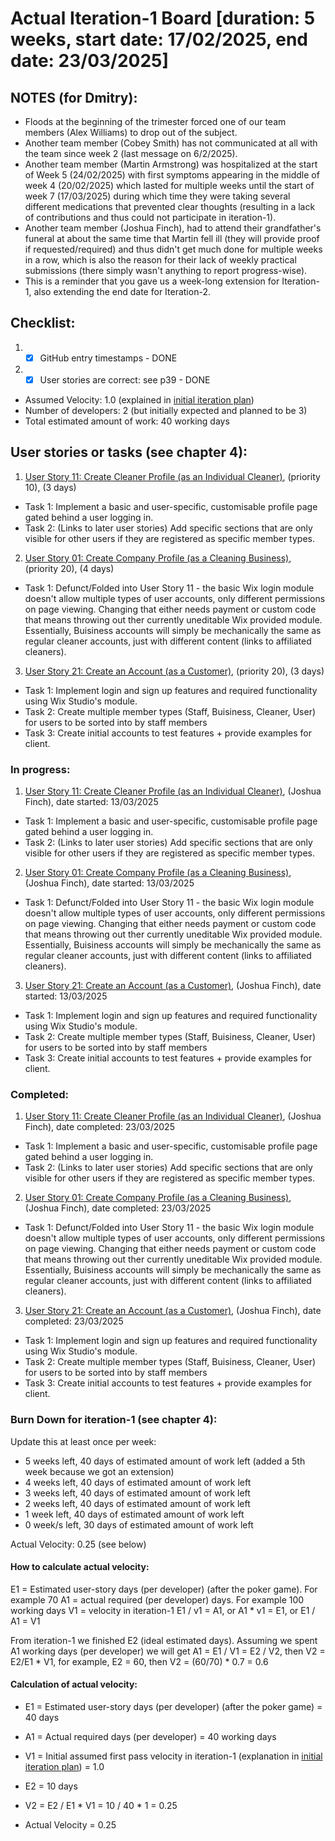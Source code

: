 # Actual Iteration-1 Board [duration: 5 weeks, start date: 17/02/2025, end date: 23/03/2025]

## NOTES (for Dmitry):
* Floods at the beginning of the trimester forced one of our team members (Alex Williams) to drop out of the subject.
* Another team member (Cobey Smith) has not communicated at all with the team since week 2 (last message on 6/2/2025).
* Another team member (Martin Armstrong) was hospitalized at the start of Week 5 (24/02/2025) with first symptoms
appearing in the middle of week 4 (20/02/2025) which lasted for multiple weeks until the start of week 7 (17/03/2025)
during which time they were taking several different medications that prevented clear thoughts (resulting in a lack of 
contributions and thus could not participate in iteration-1).
* Another team member (Joshua Finch), had to attend their grandfather's funeral at about the same time that Martin fell
ill (they will provide proof if requested/required) and thus didn't get much done for multiple weeks in a row, which is
also the reason for their lack of weekly practical submissions (there simply wasn't anything to report progress-wise).
* This is a reminder that you gave us a week-long extension for Iteration-1, also extending the end date for Iteration-2.  

## Checklist: 
1. - [x] GitHub entry timestamps - DONE
2. - [x] User stories are correct: see p39 - DONE

* Assumed Velocity: 1.0 (explained in [initial iteration plan](./initial_iteration_plan))
* Number of developers: 2 (but initially expected and planned to be 3)
* Total estimated amount of work: 40 working days

## User stories or tasks (see chapter 4):
1. [User Story 11: Create Cleaner Profile (as an Individual Cleaner)](./user_stories/user_story_11.md), (priority 10), (3 days)
  * Task 1: Implement a basic and user-specific, customisable profile page gated behind a user logging in.
  * Task 2: (Links to later user stories) Add specific sections that are only visible for other users if they are registered as specific member types.

2. [User Story 01: Create Company Profile (as a Cleaning Business)](./user_stories/user_story_01.md), (priority 20), (4 days)
  * Task 1: Defunct/Folded into User Story 11 - the basic Wix login module doesn't allow multiple types of user accounts, only different permissions on page viewing. Changing that either needs payment or custom code that
    means throwing out ther currently uneditable Wix provided module. Essentially, Buisiness accounts will simply be mechanically the same as regular cleaner accounts, just with different content (links to affiliated cleaners).

3. [User Story 21: Create an Account (as a Customer)](./user_stories/user_story_21.md), (priority 20), (3 days)
  * Task 1: Implement login and sign up features and required functionality using Wix Studio's module.
  * Task 2: Create multiple member types (Staff, Buisiness, Cleaner, User) for users to be sorted into by staff members
  * Task 3: Create initial accounts to test features + provide examples for client.

### In progress:
1. [User Story 11: Create Cleaner Profile (as an Individual Cleaner)](./user_stories/user_story_11.md), (Joshua Finch), date started: 13/03/2025
  * Task 1: Implement a basic and user-specific, customisable profile page gated behind a user logging in.
  * Task 2: (Links to later user stories) Add specific sections that are only visible for other users if they are registered as specific member types.

2. [User Story 01: Create Company Profile (as a Cleaning Business)](./user_stories/user_story_01.md), (Joshua Finch), date started: 13/03/2025
  * Task 1: Defunct/Folded into User Story 11 - the basic Wix login module doesn't allow multiple types of user accounts, only different permissions on page viewing. Changing that either needs payment or custom code that
    means throwing out ther currently uneditable Wix provided module. Essentially, Buisiness accounts will simply be mechanically the same as regular cleaner accounts, just with different content (links to affiliated cleaners).

3. [User Story 21: Create an Account (as a Customer)](./user_stories/user_story_21.md), (Joshua Finch), date started: 13/03/2025
  * Task 1: Implement login and sign up features and required functionality using Wix Studio's module.
  * Task 2: Create multiple member types (Staff, Buisiness, Cleaner, User) for users to be sorted into by staff members
  * Task 3: Create initial accounts to test features + provide examples for client.

### Completed:
1. [User Story 11: Create Cleaner Profile (as an Individual Cleaner)](./user_stories/user_story_11.md), (Joshua Finch), date completed: 23/03/2025
  * Task 1: Implement a basic and user-specific, customisable profile page gated behind a user logging in.
  * Task 2: (Links to later user stories) Add specific sections that are only visible for other users if they are registered as specific member types.

2. [User Story 01: Create Company Profile (as a Cleaning Business)](./user_stories/user_story_01.md), (Joshua Finch), date completed: 23/03/2025
  * Task 1: Defunct/Folded into User Story 11 - the basic Wix login module doesn't allow multiple types of user accounts, only different permissions on page viewing. Changing that either needs payment or custom code that
    means throwing out ther currently uneditable Wix provided module. Essentially, Buisiness accounts will simply be mechanically the same as regular cleaner accounts, just with different content (links to affiliated cleaners).

3. [User Story 21: Create an Account (as a Customer)](./user_stories/user_story_21.md), (Joshua Finch), date completed: 23/03/2025
  * Task 1: Implement login and sign up features and required functionality using Wix Studio's module.
  * Task 2: Create multiple member types (Staff, Buisiness, Cleaner, User) for users to be sorted into by staff members
  * Task 3: Create initial accounts to test features + provide examples for client.

### Burn Down for iteration-1 (see chapter 4):
Update this at least once per week:
* 5 weeks left, 40 days of estimated amount of work left (added a 5th week because we got an extension)
* 4 weeks left, 40 days of estimated amount of work left
* 3 weeks left, 40 days of estimated amount of work left
* 2 weeks left, 40 days of estimated amount of work left
* 1 week left, 40 days of estimated amount of work left
* 0 week/s left, 30 days of estimated amount of work left

Actual Velocity: 0.25 (see below)

#### How to calculate actual velocity:
E1 = Estimated user-story days (per developer) (after the poker game). For example 70
A1 = actual required (per developer) days. For example 100 working days
V1 = velocity in iteration-1
E1 / v1 = A1, or A1 * v1 = E1, or E1 / A1 = V1

From iteration-1 we finished E2 (ideal estimated days). Assuming we spent A1 working days (per developer) we will get
A1 = E1 / V1 = E2 / V2, then V2 = E2/E1 * V1,
for example, E2 = 60, then V2 = (60/70) * 0.7 = 0.6

#### Calculation of actual velocity:
* E1 = Estimated user-story days (per developer) (after the poker game) = 40 days
* A1 = Actual required days (per developer) = 40 working days
* V1 = Initial assumed first pass velocity in iteration-1 (explanation in [initial iteration plan](./initial_iteration_plan)) = 1.0


* E2 = 10 days
* V2 = E2 / E1 * V1 = 10 / 40 * 1 = 0.25
* Actual Velocity = 0.25
